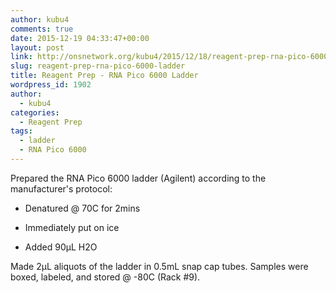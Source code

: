 ```yaml
---
author: kubu4
comments: true
date: 2015-12-19 04:33:47+00:00
layout: post
link: http://onsnetwork.org/kubu4/2015/12/18/reagent-prep-rna-pico-6000-ladder/
slug: reagent-prep-rna-pico-6000-ladder
title: Reagent Prep - RNA Pico 6000 Ladder
wordpress_id: 1902
author:
  - kubu4
categories:
  - Reagent Prep
tags:
  - ladder
  - RNA Pico 6000
---
```


Prepared the RNA Pico 6000 ladder (Agilent) according to the manufacturer's protocol:




    
  * Denatured @ 70C for 2mins

    
  * Immediately put on ice

    
  * Added 90μL H2O



Made 2μL aliquots of the ladder in 0.5mL snap cap tubes. Samples were boxed, labeled, and stored @ -80C (Rack #9).
